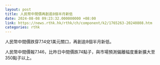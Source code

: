 ```yaml
---
layout: post
title: 人民幣中間價再創逾8個半月新低
date: 2024-08-08 09:23:32.000000000 +08:00
link: https://news.rthk.hk/rthk/ch/component/k2/1765263-20240808.htm
categories: rthk
---
```


人民幣中間價跌穿7.14兌1美元關口，再創逾8個半月新低。

人民幣中間價報7.146，比昨日中間價跌74點子，與市場預測偏離幅度重新擴大至350點子以上。
